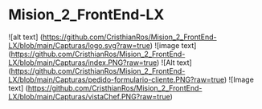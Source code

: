 # Mision_2_FrontEnd-LX
![alt text] (https://github.com/CristhianRos/Mision_2_FrontEnd-LX/blob/main/Capturas/logo.svg?raw=true)
![image text] (https://github.com/CristhianRos/Mision_2_FrontEnd-LX/blob/main/Capturas/index.PNG?raw=true)
![Alt text] (https://github.com/CristhianRos/Mision_2_FrontEnd-LX/blob/main/Capturas/pedido-formulario-cliente.PNG?raw=true)
![Image text] (https://github.com/CristhianRos/Mision_2_FrontEnd-LX/blob/main/Capturas/vistaChef.PNG?raw=true)

